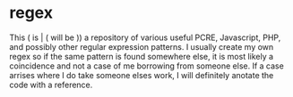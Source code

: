 # regex

This ( is | ( will be )) a repository of various useful PCRE, Javascript, PHP, and possibly other regular expression patterns. I usually create my own regex so if the same pattern is found somewhere else, it is most likely a coincidence and not a case of me borrowing from someone else. If a case arrises where I do take someone elses work, I will definitely anotate the code with a reference.
